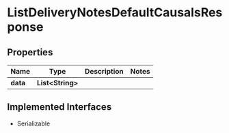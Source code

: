 

# ListDeliveryNotesDefaultCausalsResponse



## Properties

Name | Type | Description | Notes
------------ | ------------- | ------------- | -------------
**data** | **List&lt;String&gt;** |  | 


## Implemented Interfaces

* Serializable


